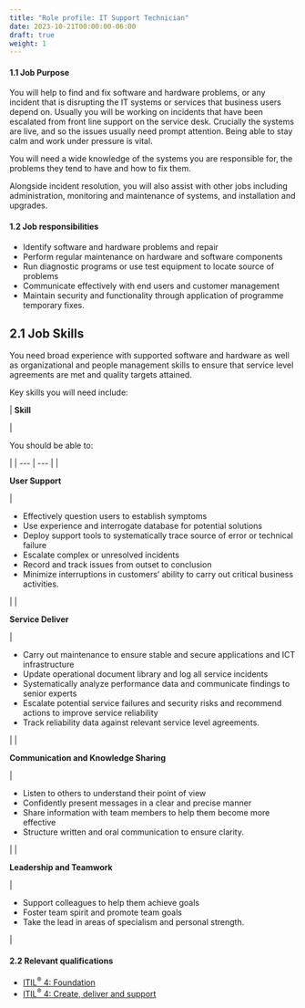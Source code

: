 ```yaml
---
title: "Role profile: IT Support Technician"
date: 2023-10-21T00:00:00-06:00
draft: true
weight: 1
---
```


#### 1.1 Job Purpose

You will help to find and fix software and hardware problems, or any incident that is disrupting the IT systems or services that business users depend on. Usually you will be working on incidents that have been escalated from front line support on the service desk. Crucially the systems are live, and so the issues usually need prompt attention. Being able to stay calm and work under pressure is vital.

You will need a wide knowledge of the systems you are responsible for, the problems they tend to have and how to fix them.

Alongside incident resolution, you will also assist with other jobs including administration, monitoring and maintenance of systems, and installation and upgrades.

#### 1.2 Job responsibilities

*   Identify software and hardware problems and repair
*   Perform regular maintenance on hardware and software components
*   Run diagnostic programs or use test equipment to locate source of problems
*   Communicate effectively with end users and customer management
*   Maintain security and functionality through application of programme temporary fixes.

## 2.1 Job Skills

You need broad experience with supported software and hardware as well as organizational and people management skills to ensure that service level agreements are met and quality targets attained.

Key skills you will need include:

| 
**Skill**

 | 

You should be able to:

 |
| --- | --- |
| 

**User Support**

 | 

*   Effectively question users to establish symptoms
*   Use experience and interrogate database for potential solutions
*   Deploy support tools to systematically trace source of error or technical failure
*   Escalate complex or unresolved incidents
*   Record and track issues from outset to conclusion
*   Minimize interruptions in customers’ ability to carry out critical business activities.

 |
| 

**Service Deliver**

 | 

*   Carry out maintenance to ensure stable and secure applications and ICT infrastructure
*   Update operational document library and log all service incidents
*   Systematically analyze performance data and communicate findings to senior experts
*   Escalate potential service failures and security risks and recommend actions to improve service reliability
*   Track reliability data against relevant service level agreements.

 |
| 

**Communication and Knowledge Sharing**

 | 

*   Listen to others to understand their point of view
*   Confidently present messages in a clear and precise manner
*   Share information with team members to help them become more effective
*   Structure written and oral communication to ensure clarity.

 |
| 

**Leadership and Teamwork**

 | 

*   Support colleagues to help them achieve goals
*   Foster team spirit and promote team goals
*   Take the lead in areas of specialism and personal strength.

 |

#### 2.2 Relevant qualifications

*   [ITIL<sup>®</sup> 4: Foundation](https://www.axelos.com/certifications/itil-service-management/itil-4-foundation)
*   [ITIL<sup>®</sup> 4: Create, deliver and support](https://www.axelos.com/certifications/itil-service-management/managing-professional/create-deliver-and-support)
